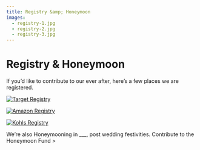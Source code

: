 ```yaml
---
title: Registry &amp; Honeymoon
images:
  - registry-1.jpg
  - registry-2.jpg
  - registry-3.jpg
---
```


# Registry & Honeymoon

If you’d like to contribute to our ever after, here’s a few places we are registered.

[![Target Registry](/images/registry-target.png)](http://target.com)

[![Amazon Registry](/images/registry-amazon.png)](http://target.com)

[![Kohls Registry](/images/registry-kohls.png)](http://target.com)

We’re also Honeymooning in ___, post wedding festivities.
Contribute to the Honeymoon Fund >
